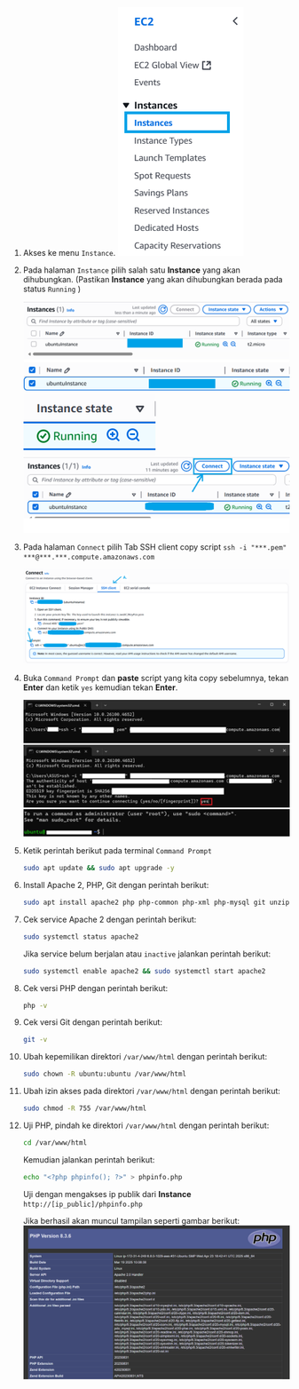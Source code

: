 1. Akses ke menu `Instance`. 
![Instance Create instance](images/ec2-setting-up-instance-menu.png)

2. Pada halaman `Instance` pilih salah satu **Instance** yang akan dihubungkan. (Pastikan **Instance** yang akan dihubungkan berada pada status `Running` )

    ![Instance Create instance](images/ec2-setting-up-instance-list.png)
    ![Instance Create instance](images/ec2-setting-up-instance-check.png)
    ![Instance Create instance](images/ec2-setting-up-instance-status.png)
    ![Instance Create instance](images/ec2-setting-up-instance-connect.png)

3. Pada halaman `Connect` pilih Tab SSH client copy script `ssh -i "***.pem" ***@***.***.compute.amazonaws.com`

    ![Instance Create instance](images/ec2-setting-up-instance-connect-page.png)

4. Buka `Command Prompt` dan **paste** script yang kita copy sebelumnya, tekan **Enter** dan ketik `yes` kemudian tekan **Enter**. 

    ![Instance Create instance](images/ec2-setting-up-instance-connect-via-ssh-01.png)
    ![Instance Create instance](images/ec2-setting-up-instance-connect-via-ssh-02.png)
    ![Instance Create instance](images/ec2-setting-up-instance-connect-via-ssh-03.png)

5. Ketik perintah berikut pada terminal `Command Prompt`
    ```bash
    sudo apt update && sudo apt upgrade -y
    ```

6. Install Apache 2, PHP, Git dengan perintah berikut:
    ```bash 
    sudo apt install apache2 php php-common php-xml php-mysql git unzip -y
    ```

7. Cek service Apache 2 dengan perintah berikut: 
    ```bash
    sudo systemctl status apache2
    ```
    Jika service belum berjalan atau `inactive` jalankan perintah berikut:
    ```bash
    sudo systemctl enable apache2 && sudo systemctl start apache2
    ```

8. Cek versi PHP dengan perintah berikut:
    ```bash
    php -v
    ```

9. Cek versi Git dengan perintah berikut:
    ```bash
    git -v
    ```

10. Ubah kepemilikan direktori `/var/www/html` dengan perintah berikut:
    ```bash
    sudo chown -R ubuntu:ubuntu /var/www/html 
    ```
11. Ubah izin akses pada direktori `/var/www/html` dengan perintah berikut:
    ```bash
    sudo chmod -R 755 /var/www/html
    ```

12. Uji PHP, pindah ke direktori `/var/www/html` dengan perintah berikut:
    ```bash
    cd /var/www/html
    ```
    Kemudian jalankan perintah berikut:
    ```bash
    echo "<?php phpinfo(); ?>" > phpinfo.php
    ```
    Uji dengan mengakses ip publik dari **Instance** `http://[ip_public]/phpinfo.php`

    Jika berhasil akan muncul tampilan seperti gambar berikut:
    ![Instance Create instance](images/ec2-setting-up-instance-php-test.png)

